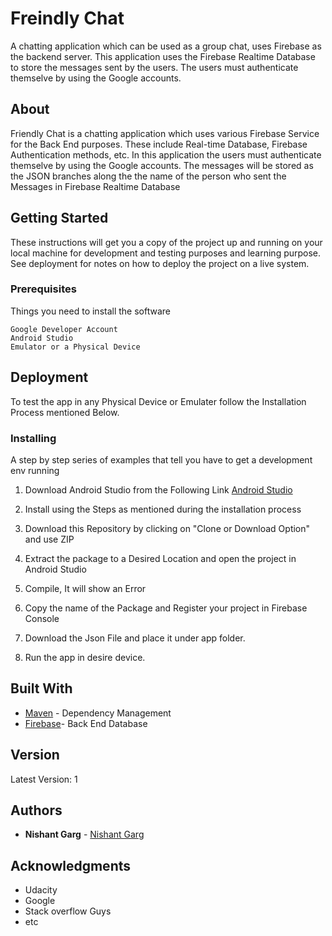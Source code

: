 # Freindly Chat

A chatting application which can be used as a group chat, uses Firebase as the backend server. This application uses the Firebase Realtime Database to store the messages sent by the users. The users must authenticate themselve by using the Google accounts.

## About
Friendly Chat is a chatting application which uses various Firebase Service for the Back End purposes. These include Real-time Database, Firebase Authentication methods, etc. In this application the users must authenticate themselve by using the Google accounts.
The messages will be stored as the JSON branches along the the name of the person who sent the Messages in Firebase Realtime Database


## Getting Started

These instructions will get you a copy of the project up and running on your local machine for development and testing purposes and learning purpose. See deployment for notes on how to deploy the project on a live system.

### Prerequisites

Things you need to install the software

```
Google Developer Account
Android Studio
Emulator or a Physical Device
```

## Deployment

To test the app in any Physical Device or Emulater follow the Installation Process mentioned Below.


### Installing

A step by step series of examples that tell you have to get a development env running

1. Download Android Studio from the Following Link
[Android Studio](https://developer.android.com/studio/index.html)

2. Install using the Steps as mentioned during the installation process

3. Download this Repository by clicking on "Clone or Download Option" and use ZIP

4. Extract the package to a Desired Location and open the project in Android Studio

5. Compile, It will show an Error

6. Copy the name of the Package and Register your project in Firebase Console 

7. Download the Json File and place it under app folder.

8. Run the app in desire device.



## Built With

* [Maven](https://maven.apache.org/) - Dependency Management
* [Firebase](https://firebase.google.com/)- Back End Database

## Version

Latest Version: 1
## Authors

* **Nishant Garg**  - [Nishant Garg](https://github.com/GargNishant)


## Acknowledgments

* Udacity 
* Google
* Stack overflow Guys
* etc
